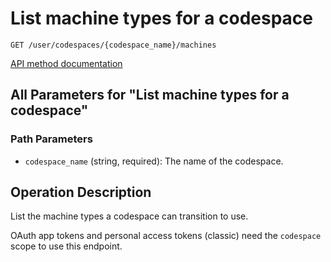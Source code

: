 # List machine types for a codespace

`GET /user/codespaces/{codespace_name}/machines`

[API method documentation](https://docs.github.com/rest/codespaces/machines#list-machine-types-for-a-codespace)

## All Parameters for "List machine types for a codespace"

### Path Parameters

- `codespace_name` (string, required): The name of the codespace.

## Operation Description

List the machine types a codespace can transition to use.

OAuth app tokens and personal access tokens (classic) need the `codespace` scope to use this endpoint.
